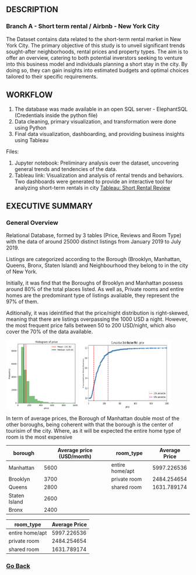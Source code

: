 ## DESCRIPTION

### Branch A - Short term rental / Airbnb - New York City
The Dataset contains data related to the short-term rental market in New York City. The primary objective of this study is to unveil significant trends sought-after neighborhoods, rental prices and property types. The aim is to offer an overview, catering to both potential inverstors seeking to venture into this business model and individuals planning a short stay in the city. By doing so, they can gain insights into estimated budgets and optimal choices tailored to their specific requirements.

## WORKFLOW

1. The database was made available in an open SQL server - ElephantSQL (Credentials inside the python file)
2. Data cleaning, primary visualization, and transformation were done using Python
3. Final data visualization, dashboarding, and providing business insights using Tableau

Files:

1. Jupyter notebook: Preliminary analysis over the dataset, uncovering general trends and tendencies of the data.
2. Tableau link: Visualization and analysis of rental trends and behaviors. Two dashboards were generated to provide an interactive tool for analyzing short-term rentals in city
[Tableau: Short Rental Review](https://public.tableau.com/views/NYcity-ShortRentalReview/PriceReview?:language=en-US&:display_count=n&:origin=viz_share_link)

## EXECUTIVE SUMMARY

### General Overview

Relational Database, formed by 3 tables (Price, Reviews and Room Type) with the data of around 25000 distinct listings from January 2019 to July 2019.

Listings are categorized according to the Borough (Brooklyn, Manhattan, Queens, Bronx, Staten Island) and Neighbourhood they belong to in the city of New York. 

Initially, it was find that the Boroughs of Brooklyn and Manhattan possess around 80% of the total places listed. As well as, Private rooms and entire homes are the predominant type of listings avaliable, they represent the 97% of them. 

Aditionally, it was ideintified that the price/night distribution is right-skewed, meaning that there are listings overpassing the 1000 USD a night. However, the most frequent price falls between 50 to 200 USD/night, which also cover the 70% of the data available.

<div style="display:flex; flex-direction: row;">
    <img src="https://raw.githubusercontent.com/luis12pez/Tableau-viz/A---Short-Rental-NYC/Histo-price.png" alt="Histogram-Price" style="width:40%;">
    <img src="https://raw.githubusercontent.com/luis12pez/Tableau-viz/A---Short-Rental-NYC/cumm-distri-price.png" alt="Cumulative-Distribution" style="width:50%;">
</div>

In term of average prices, the Borough of Manhattan double most of the other boroughs, being coherent with that the borough is the center of tourisim of the city. Where, as it will be expected the entire home type of room is the most expensive

| borough        | Average price (USD/month) | room_type    | Average Price |
|----------------|---------------|-----------------|---------------|
| Manhattan      | 5600   | entire home/apt | 5997.226536   |
| Brooklyn       | 3700   | private room    | 2484.254654   |
| Queens         | 2800   | shared room     | 1631.789174   |
| Staten Island  | 2600   |
| Bronx          | 2400   |

| room_type       | Average Price |
|-----------------|---------------|
| entire home/apt | 5997.226536   |
| private room    | 2484.254654   |
| shared room     | 1631.789174   |



### [Go Back](https://github.com/luis12pez/Tableau-viz)
